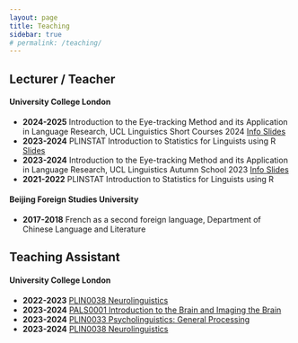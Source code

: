```yaml
---
layout: page
title: Teaching
sidebar: true
# permalink: /teaching/
---
```


## Lecturer / Teacher

#### University College London

- **2024-2025** Introduction to the Eye-tracking Method and its Application in Language Research, UCL Linguistics Short Courses 2024 <a href="https://ucl-linguistics-short-course.github.io/2024/" target="_blank"> Info </a> <a href="https://yiling-huo.github.io/eye-tracking-workshop-slides-2024/" target="_blank">Slides</a>
- **2023-2024** PLINSTAT Introduction to Statistics for Linguists using R <a href="https://yiling-huo.github.io/plinstat-handouts/" target="_blank">Slides</a>
- **2023-2024** Introduction to the Eye-tracking Method and its Application in Language Research, UCL Linguistics Autumn School 2023 <a href="https://sites.google.com/view/ucllinguisticsautumnschool2023/modules?authuser=0#h.865iukqf5v8l" target="_blank"> Info </a> <a href="https://yiling-huo.github.io/eye-tracking-workshop-slides-2023/" target="_blank">Slides</a>
- **2021-2022** PLINSTAT Introduction to Statistics for Linguists using R 

#### Beijing Foreign Studies University

- **2017-2018** French as a second foreign language, Department of Chinese Language and Literature 

## Teaching Assistant

#### University College London

- **2022-2023** [PLIN0038 Neurolinguistics](https://www.ucl.ac.uk/module-catalogue/modules/neurolinguistics-PLIN0038)
- **2023-2024** [PALS0001 Introduction to the Brain and Imaging the Brain](https://www.ucl.ac.uk/module-catalogue/modules/introduction-to-the-brain-and-imaging-the-brain-PALS0001)
- **2023-2024** [PLIN0033 Psycholinguistics: General Processing](https://www.ucl.ac.uk/module-catalogue/modules/psycholinguistics-general-processing-PLIN0033)
- **2023-2024** [PLIN0038 Neurolinguistics](https://www.ucl.ac.uk/module-catalogue/modules/neurolinguistics-PLIN0038)